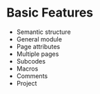 # Basic Features
   * Semantic structure
   * General module
   * Page attributes
   * Multiple pages
   * Subcodes
   * Macros
   * Comments
   * Project
